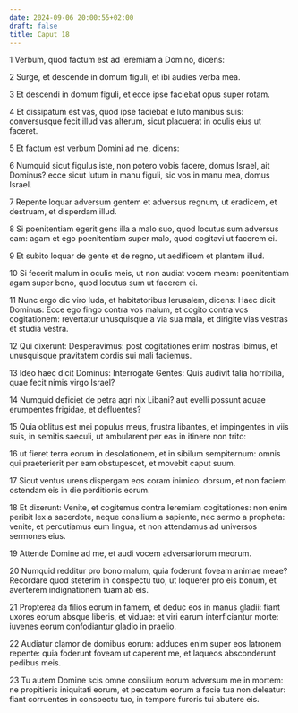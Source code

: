 ```yaml
---
date: 2024-09-06 20:00:55+02:00
draft: false
title: Caput 18
---
```





1 Verbum, quod factum est ad Ieremiam a Domino, dicens:

2 Surge, et descende in domum figuli, et ibi audies verba mea.

3 Et descendi in domum figuli, et ecce ipse faciebat opus super rotam.

4 Et dissipatum est vas, quod ipse faciebat e luto manibus suis: conversusque fecit illud vas alterum, sicut placuerat in oculis eius ut faceret.

5 Et factum est verbum Domini ad me, dicens:

6 Numquid sicut figulus iste, non potero vobis facere, domus Israel, ait Dominus? ecce sicut lutum in manu figuli, sic vos in manu mea, domus Israel.

7 Repente loquar adversum gentem et adversus regnum, ut eradicem, et destruam, et disperdam illud.

8 Si poenitentiam egerit gens illa a malo suo, quod locutus sum adversus eam: agam et ego poenitentiam super malo, quod cogitavi ut facerem ei.

9 Et subito loquar de gente et de regno, ut aedificem et plantem illud.

10 Si fecerit malum in oculis meis, ut non audiat vocem meam: poenitentiam agam super bono, quod locutus sum ut facerem ei.

11 Nunc ergo dic viro Iuda, et habitatoribus Ierusalem, dicens: Haec dicit Dominus: Ecce ego fingo contra vos malum, et cogito contra vos cogitationem: revertatur unusquisque a via sua mala, et dirigite vias vestras et studia vestra.

12 Qui dixerunt: Desperavimus: post cogitationes enim nostras ibimus, et unusquisque pravitatem cordis sui mali faciemus.

13 Ideo haec dicit Dominus: Interrogate Gentes: Quis audivit talia horribilia, quae fecit nimis virgo Israel?

14 Numquid deficiet de petra agri nix Libani? aut evelli possunt aquae erumpentes frigidae, et defluentes?

15 Quia oblitus est mei populus meus, frustra libantes, et impingentes in viis suis, in semitis saeculi, ut ambularent per eas in itinere non trito:

16 ut fieret terra eorum in desolationem, et in sibilum sempiternum: omnis qui praeterierit per eam obstupescet, et movebit caput suum.

17 Sicut ventus urens dispergam eos coram inimico: dorsum, et non faciem ostendam eis in die perditionis eorum.

18 Et dixerunt: Venite, et cogitemus contra Ieremiam cogitationes: non enim peribit lex a sacerdote, neque consilium a sapiente, nec sermo a propheta: venite, et percutiamus eum lingua, et non attendamus ad universos sermones eius.

19 Attende Domine ad me, et audi vocem adversariorum meorum.

20 Numquid redditur pro bono malum, quia foderunt foveam animae meae? Recordare quod steterim in conspectu tuo, ut loquerer pro eis bonum, et averterem indignationem tuam ab eis.

21 Propterea da filios eorum in famem, et deduc eos in manus gladii: fiant uxores eorum absque liberis, et viduae: et viri earum interficiantur morte: iuvenes eorum confodiantur gladio in praelio.

22 Audiatur clamor de domibus eorum: adduces enim super eos latronem repente: quia foderunt foveam ut caperent me, et laqueos absconderunt pedibus meis.

23 Tu autem Domine scis omne consilium eorum adversum me in mortem: ne propitieris iniquitati eorum, et peccatum eorum a facie tua non deleatur: fiant corruentes in conspectu tuo, in tempore furoris tui abutere eis.

